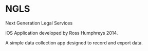 NGLS
====

Next Generation Legal Services

iOS Application developed by Ross Humphreys 2014.

A simple data collection app designed to record and export data.

